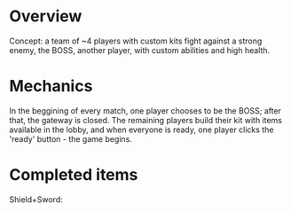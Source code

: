 # Overview

Concept: a team of ~4 players with custom kits fight against a strong enemy, the BOSS, another player, with custom abilities and high health.

# Mechanics

In the beggining of every match, one player chooses to be the BOSS; after that, the gateway is closed. The remaining players build their kit with items available in the lobby, and when everyone is ready, one player clicks the 'ready' button - the game begins.

# Completed items

Shield+Sword:
